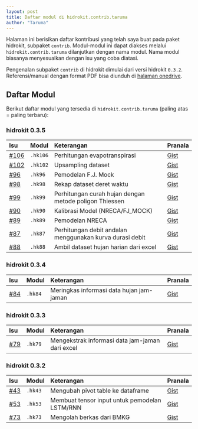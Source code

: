 ```yaml
---
layout: post
title: Daftar modul di hidrokit.contrib.taruma
author: "Taruma"
---
```



Halaman ini berisikan daftar kontribusi yang telah saya buat pada paket hidrokit, subpaket `contrib`. Modul-modul ini dapat diakses melalui `hidrokit.contrib.taruma` dilanjutkan dengan nama modul. Nama modul biasanya menyesuaikan dengan isu yang coba diatasi. 

Pengenalan subpaket `contrib` di hidrokit dimulai dari versi hidrokit `0.3.2`. Referensi/manual dengan format PDF bisa diunduh di [halaman onedrive](https://1drv.ms/u/s!AmxSTa4UunElhoUQEzIaYJDj-NYiRQ?e=4Vay43).

## Daftar Modul

Berikut daftar modul yang tersedia di `hidrokit.contrib.taruma` (paling atas = paling terbaru):

### hidrokit 0.3.5

Isu | Modul | Keterangan | Pranala
:- | :- | :- | :-
[#106](https://github.com/taruma/hidrokit/issues/106) | `.hk106` | Perhitungan evapotranspirasi | [Gist](https://gist.github.com/taruma/7f81cf0fea5250cfe47942b4e16a8a65)
[#102](https://github.com/taruma/hidrokit/issues/102) | `.hk102` | Upsampling dataset | [Gist](https://gist.github.com/taruma/96c321175ecac3e51350ef4c94f3d7d4)
[#96](https://github.com/taruma/hidrokit/issues/96) | `.hk96` | Pemodelan F.J. Mock | [Gist](https://gist.github.com/taruma/ae5c0209ef19b088e3cd9dd22508af5c)
[#98](https://github.com/taruma/hidrokit/issues/98) | `.hk98` | Rekap dataset deret waktu | [Gist](https://gist.github.com/taruma/aca7f90c8fbb0034587809883d0d9e92)
[#99](https://github.com/taruma/hidrokit/issues/99) | `.hk99` | Perhitungan curah hujan dengan metode poligon Thiessen | [Gist](https://gist.github.com/taruma/8dd920bee9fa95cf6eba39cc9d694953)
[#90](https://github.com/taruma/hidrokit/issues/90) | `.hk90` | Kalibrasi Model (NRECA/FJ_MOCK) | [Gist](https://gist.github.com/taruma/906e1577111208291e0725229c7d0a76)
[#89](https://github.com/taruma/hidrokit/issues/89) | `.hk89` | Pemodelan NRECA | [Gist](https://gist.github.com/taruma/1502a7aa67cf074969d806cd3ffdf35c)
[#87](https://github.com/taruma/hidrokit/issues/87) | `.hk87` | Perhitungan debit andalan menggunakan kurva durasi debit | [Gist](https://gist.github.com/taruma/0b0ebf3ba12d4acf7cf11df905d2ec9c)
[#88](https://github.com/taruma/hidrokit/issues/88) | `.hk88` | Ambil dataset hujan harian dari excel | [Gist](https://gist.github.com/taruma/6d48b3ec9d601019c15fb5833ae03730)

### hidrokit 0.3.4

Isu | Modul | Keterangan | Pranala
:- | :- | :- | :-
[#84](https://github.com/taruma/hidrokit/issues/84) | `.hk84` | Meringkas informasi data hujan jam-jaman | [Gist](https://gist.github.com/taruma/cad07f29ffc025ba9e7801e752be3444)

### hidrokit 0.3.3

Isu | Modul | Keterangan | Pranala
:- | :- | :- | :-
[#79](https://github.com/taruma/hidrokit/issues/79) | `.hk79` | Mengekstrak informasi data jam-jaman dari excel | [Gist](https://gist.github.com/taruma/05dab67fac8313a94134ac02d0398897)

### hidrokit 0.3.2

Isu | Modul | Keterangan | Pranala
:- | :- | :- | :-
[#43](https://github.com/taruma/hidrokit/issues/43) | `.hk43` | Mengubah pivot table ke dataframe | [Gist](https://gist.github.com/taruma/a9dd4ea61db2526853b99600909e9c50)
[#53](https://github.com/taruma/hidrokit/issues/53) | `.hk53` | Membuat tensor input untuk pemodelan LSTM/RNN | [Gist](https://gist.github.com/taruma/50460ebfaab5a30c41e7f1a1ac0853e2)
[#73](https://github.com/taruma/hidrokit/issues/73) | `.hk73` | Mengolah berkas dari BMKG | [Gist](https://gist.github.com/taruma/b00880905f297013f046dad95dc2e284)